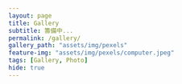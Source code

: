 ```yaml
---
layout: page
title: Gallery
subtitle: 籌備中...
permalink: /gallery/
gallery_path: "assets/img/pexels"
feature-img: "assets/img/pexels/computer.jpeg"
tags: [Gallery, Photo]
hide: true
---
```

